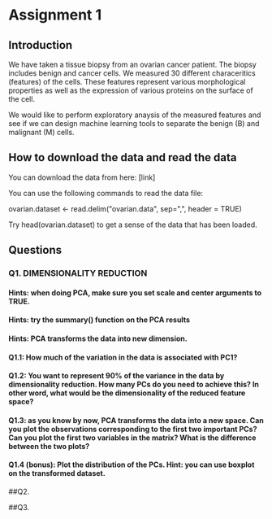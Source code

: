 # Assignment 1

## Introduction 
We have taken a tissue biopsy from an ovarian cancer patient. The biopsy includes benign and cancer cells. We measured 30 different characeritics (features) of the cells. These features represent various morphological properties as well as the expression of various proteins on the surface of the cell. 

We would like to perform exploratory anaysis of the measured features and see if we can design machine learning tools to separate the benign (B) and malignant (M) cells. 

## How to download the data and read the data
You can download the data from here: [link]

You can use the following commands to read the data file:

ovarian.dataset <- read.delim("ovarian.data", sep=",", header = TRUE)

Try head(ovarian.dataset) to get a sense of the data that has been loaded.

## Questions
### Q1. DIMENSIONALITY REDUCTION 
#### Hints: when doing PCA, make sure you set scale and center arguments to TRUE.
#### Hints: try the summary() function on the PCA results
#### Hints: PCA transforms the data into new dimension.
#### Q1.1: How much of the variation in the data is associated with PC1?
#### Q1.2: You want to represent 90% of the variance in the data by dimensionality reduction. How many PCs do you need to achieve this? In other word, what would be the dimensionality of the reduced feature space? 
#### Q1.3: as you know by now, PCA transforms the data into a new space. Can you plot the observations corresponding to the first two important PCs? Can you plot the first two variables in the matrix? What is the difference between the two plots?
#### Q1.4 (bonus): Plot the distribution of the PCs. Hint: you can use boxplot on the transformed dataset. 

##Q2.

##Q3.

